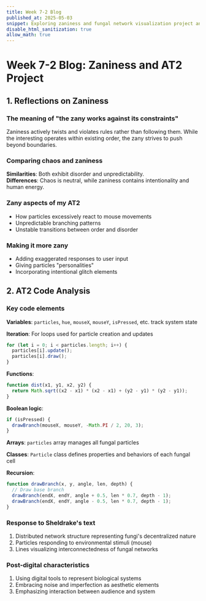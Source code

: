 ```yaml
---
title: Week 7-2 Blog
published_at: 2025-05-03
snippet: Exploring zaniness and fungal network visualization project analysis
disable_html_sanitization: true
allow_math: true
---
```


# Week 7-2 Blog: Zaniness and AT2 Project

## 1. Reflections on Zaniness

### The meaning of "the zany works against its constraints"

Zaniness actively twists and violates rules rather than following them. While the interesting operates within existing order, the zany strives to push beyond boundaries.

### Comparing chaos and zaniness

**Similarities**: Both exhibit disorder and unpredictability.  
**Differences**: Chaos is neutral, while zaniness contains intentionality and human energy.

### Zany aspects of my AT2

- How particles excessively react to mouse movements
- Unpredictable branching patterns
- Unstable transitions between order and disorder

### Making it more zany

- Adding exaggerated responses to user input
- Giving particles "personalities"
- Incorporating intentional glitch elements

## 2. AT2 Code Analysis

### Key code elements

**Variables**: `particles`, `hue`, `mouseX`, `mouseY`, `isPressed`, etc. track system state

**Iteration**: For loops used for particle creation and updates

```javascript
for (let i = 0; i < particles.length; i++) {
  particles[i].update();
  particles[i].draw();
}
```

**Functions**:

```javascript
function dist(x1, y1, x2, y2) {
  return Math.sqrt((x2 - x1) * (x2 - x1) + (y2 - y1) * (y2 - y1));
}
```

**Boolean logic**:

```javascript
if (isPressed) {
  drawBranch(mouseX, mouseY, -Math.PI / 2, 20, 3);
}
```

**Arrays**: `particles` array manages all fungal particles

**Classes**: `Particle` class defines properties and behaviors of each fungal cell

**Recursion**:

```javascript
function drawBranch(x, y, angle, len, depth) {
  // Draw base branch
  drawBranch(endX, endY, angle + 0.5, len * 0.7, depth - 1);
  drawBranch(endX, endY, angle - 0.5, len * 0.7, depth - 1);
}
```

### Response to Sheldrake's text

1. Distributed network structure representing fungi's decentralized nature
2. Particles responding to environmental stimuli (mouse)
3. Lines visualizing interconnectedness of fungal networks

### Post-digital characteristics

1. Using digital tools to represent biological systems
2. Embracing noise and imperfection as aesthetic elements
3. Emphasizing interaction between audience and system
